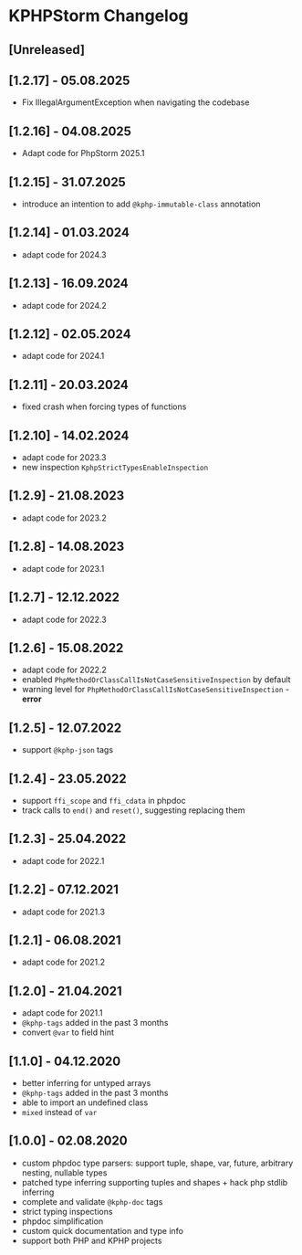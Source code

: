 # KPHPStorm Changelog

## [Unreleased]

## [1.2.17] - 05.08.2025

- Fix IllegalArgumentException when navigating the codebase

## [1.2.16] - 04.08.2025

- Adapt code for PhpStorm 2025.1

## [1.2.15] - 31.07.2025

- introduce an intention to add `@kphp-immutable-class` annotation

## [1.2.14] - 01.03.2024

- adapt code for 2024.3

## [1.2.13] - 16.09.2024

- adapt code for 2024.2

## [1.2.12] - 02.05.2024

- adapt code for 2024.1

## [1.2.11] - 20.03.2024

- fixed crash when forcing types of functions

## [1.2.10] - 14.02.2024

- adapt code for 2023.3
- new inspection `KphpStrictTypesEnableInspection`

## [1.2.9] - 21.08.2023

- adapt code for 2023.2

## [1.2.8] - 14.08.2023

- adapt code for 2023.1

## [1.2.7] - 12.12.2022

- adapt code for 2022.3

## [1.2.6] - 15.08.2022

- adapt code for 2022.2
- enabled `PhpMethodOrClassCallIsNotCaseSensitiveInspection` by default
- warning level for `PhpMethodOrClassCallIsNotCaseSensitiveInspection` - **error**

## [1.2.5] - 12.07.2022

- support `@kphp-json` tags

## [1.2.4] - 23.05.2022

- support `ffi_scope` and `ffi_cdata` in phpdoc
- track calls to `end()` and `reset()`, suggesting replacing them

## [1.2.3] - 25.04.2022

- adapt code for 2022.1

## [1.2.2] - 07.12.2021

- adapt code for 2021.3

## [1.2.1] - 06.08.2021

- adapt code for 2021.2

## [1.2.0] - 21.04.2021

- adapt code for 2021.1
- `@kphp-tags` added in the past 3 months
- convert `@var` to field hint

## [1.1.0] - 04.12.2020

- better inferring for untyped arrays
- `@kphp-tags` added in the past 3 months
- able to import an undefined class
- `mixed` instead of `var`

## [1.0.0] - 02.08.2020

- custom phpdoc type parsers: support tuple, shape, var, future, arbitrary nesting, nullable types
- patched type inferring supporting tuples and shapes + hack php stdlib inferring
- complete and validate `@kphp-doc` tags
- strict typing inspections
- phpdoc simplification
- custom quick documentation and type info
- support both PHP and KPHP projects
